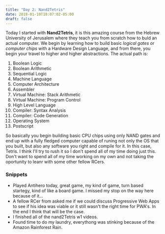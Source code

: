 ```yaml
---
title: "Day 2: Nand2Tetris"
date: 2018-01-10T18:07:02-05:00
draft: false
---
```


Today I started with **Nand2Tetris**, it is this amazing course from the Hebrew University of Jerusalem where they teach you from scratch how to buld an actual computer.
We begin by learning how to build basic *logical gates* or *computer chips* with a Hardware Design Language, and from there, you begin your travel to higher and higher abstractions. 
The actual path is:

1. Boolean Logic
2. Boolean Arithmetic
3. Sequential Logic
4. Machine Language
5. Computer Architecture
6. Assembler
7. Virtual Machine: Stack Arithmetic
8. Virtual Machine: Program Control
9. High Level Language
10. Compiler: Syntax Analysis
11. Compiler: Code Generation
12. Operating System
13. Postscript

So basically you begin building basic CPU chips using only NAND gates and end up with a fully fledged computer capable of runing not only the OS that you built, but also any software you right and compile for it. In this case, Tetris.
I think I'll try to rush it so I don't spend all of my time doing just this. Don't want to spend all of my time working on my own and not taking the oportunity to leanr with some other fellow RCers.

### Snippets

* Played Antihero today, great game, my kind of game, turn based startegy, kind of like a board game. I missed my stop on the way here because of it...
* A fellow RCer from asked me if we could discuss Progressive Web Apps to see if his idea was viable or it still wasn't the right time for PWA's. In the end I think that will be the case.
* I finished all of the nand2Tetris w1 videos.
* Found time to do my laundry, everythong was stinking because of the Amazon Rainforest Rain.

